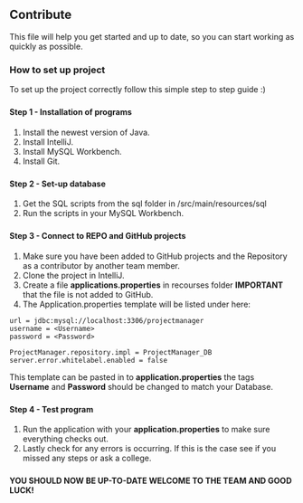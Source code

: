 ## Contribute
This file will help you get started and up to date, so you can start working as quickly as possible.  

### How to set up project
To set up the project correctly follow this simple step to step guide :)

###
#### Step 1 - Installation of programs

1.   Install the newest version of Java.
2.   Install IntelliJ.
3.   Install MySQL Workbench.
4.   Install Git.

###
#### Step 2 - Set-up database
1.   Get the SQL scripts from the sql folder in /src/main/resources/sql 
2.   Run the scripts in your MySQL Workbench.

###
#### Step 3 - Connect to REPO and GitHub projects
1.   Make sure you have been added to GitHub projects and the Repository as a contributor by another team member.
2.   Clone the project in IntelliJ.
3.   Create a file **applications.properties** in recourses folder **IMPORTANT** that the file is not added to GitHub.
4.   The Application.properties template will be listed under here:

```
url = jdbc:mysql://localhost:3306/projectmanager
username = <Username>
password = <Password>

ProjectManager.repository.impl = ProjectManager_DB
server.error.whitelabel.enabled = false
```
This template can be pasted in to **application.properties** the tags **Username** and **Password** should be changed to match your Database.  

###
#### Step 4 - Test program
1.    Run the application with your **application.properties** to make sure everything checks out.
2.    Lastly check for any errors is occurring. If this is the case see if you missed any steps or ask a college.

###
#### YOU SHOULD NOW BE UP-TO-DATE WELCOME TO THE TEAM AND **GOOD LUCK!**

